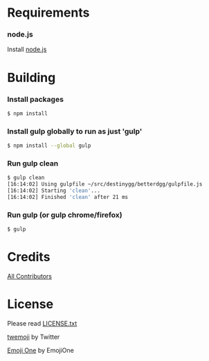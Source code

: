 Requirements
====================

### node.js
Install [node.js](http://nodejs.org/download/)

Building
====================

### Install packages

```sh
$ npm install
```

### Install gulp globally to run as just 'gulp'

```sh
$ npm install --global gulp
```

### Run gulp clean

```sh
$ gulp clean
[16:14:02] Using gulpfile ~/src/destinygg/betterdgg/gulpfile.js
[16:14:02] Starting 'clean'...
[16:14:02] Finished 'clean' after 21 ms
```

### Run gulp (or gulp chrome/firefox)

```sh
$ gulp
```

Credits
====================

[All Contributors](https://github.com/9inevolt/betterdgg/contributors)

License
====================

Please read [LICENSE.txt](LICENSE.txt)

[twemoji](https://github.com/twitter/twemoji) by Twitter

[Emoji One](https://github.com/Ranks/emojione) by EmojiOne
